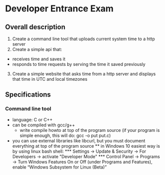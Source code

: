 # Developer Entrance Exam
## Overall description
1. Create a command line tool that uploads current system time to a http server
2. Create a simple api that:
  * receives time and saves it
  * responds to time requests by serving the time it saved previously
3. Create a simple website that asks time from a http server and displays that time in UTC and local timezones
## Specifications
### Command line tool
* language: C or C++
* can be compiled with gcc/g++
  * write compile howto at top of the program source (if your program is simple enough, this will do: gcc -o put put.c)
* you can use external libraries like libcurl, but you must document everything at top of the program source
** in Windows 10 easiest way is by using linux bash shell:
*** Settings -> Update & Security -> For Developers -> activate "Developer Mode"
*** Control Panel -> Programs -> Turn Windows Features On or Off (under Programs and Features), enable “Windows Subsystem for Linux (Beta)”

